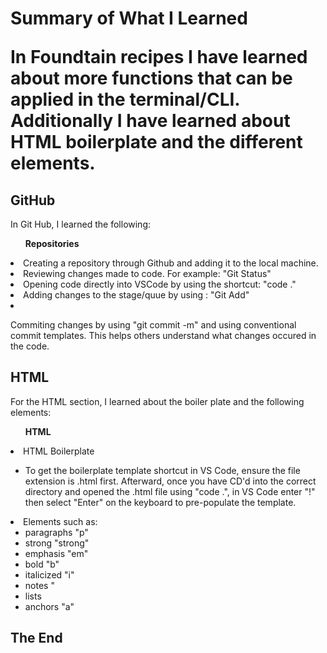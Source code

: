 <!-- Read Me for everything I have learned so far -->
<h1>Summary of What I Learned</p>
<body>
<p>In Foundtain recipes I have learned about more functions that can be applied in the terminal/CLI. Additionally I have learned about HTML boilerplate and the different elements.</p>
</body>

<h2>GitHub</h2>
<body>
<p>In Git Hub, I learned the following:</p>
</body>
<ol><strong>Repositories</strong></ol>
    <li>Creating a repository through Github and adding it to the local machine.</li>
    <li>Reviewing changes made to code. For example: "Git Status"</li>
    <li>Opening code directly into VSCode by using the shortcut: "code ."</li>
    <li>Adding changes to the stage/quue by using : "Git Add"</li>
    <li><p>Commiting changes by using "git commit -m" and using conventional commit templates. This helps others understand what changes occured in the code.</p></li>

<h2>HTML</h2>
<body>
<p>For the HTML section, I learned about the boiler plate and the following elements:</p>
</body>
<ul><strong>HTML</strong></ul>
    <li>HTML Boilerplate</li>
    <ul>
        <li><p>To get the boilerplate template shortcut in VS Code, ensure the file extension is .html first. Afterward, once you have CD'd into the correct directory and opened the .html file using "code .", in VS Code enter "!" then select "Enter" on the keyboard to pre-populate the template.</p></li>
    </ul>
    <li>Elements such as:
    <ul> 
        <li>paragraphs "p"</li> 
        <li>strong "strong"</li> 
        <li>emphasis "em"</li> 
        <li>bold "b"</li>
        <li>italicized "i"</li>
        <li>notes "<!- -"</li> 
        <li>lists</li>
        <li>anchors "a"</li>
    </li>
    </ul>
<h2>The End</h2>
<!-- This is the end of the notes. -->